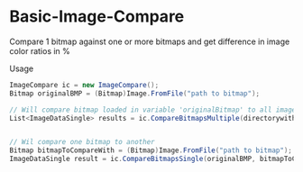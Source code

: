 # Basic-Image-Compare
Compare 1 bitmap against one or more bitmaps and get difference in image color ratios in %

Usage

```cs
ImageCompare ic = new ImageCompare();
Bitmap originalBMP = (Bitmap)Image.FromFile("path to bitmap");

// Will compare bitmap loaded in variable 'originalBitmap' to all images in the directory specified in the parameters
List<ImageDataSingle> results = ic.CompareBitmapsMultiple(directorywithimages, originalBMP, true);


// Wil compare one bitmap to another
Bitmap bitmapToCompareWith = (Bitmap)Image.FromFile("path to bitmap");
ImageDataSingle result = ic.CompareBitmapsSingle(originalBMP, bitmapToCompareWith);
```

